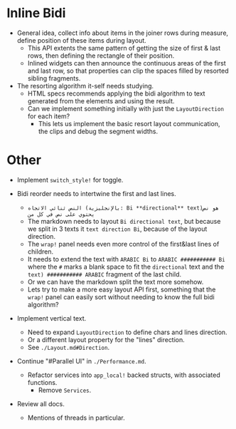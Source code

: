 # Inline Bidi

* General idea, collect info about items in the joiner rows during measure, define position of these items during layout.
  - This API extents the same pattern of getting the size of first & last rows, then defining the rectangle of their position.
  - Inlined widgets can then announce the continuous areas of the first and last row, so that properties can clip the spaces
    filled by resorted sibling fragments.
* The resorting algorithm it-self needs studying.
  - HTML specs recommends applying the bidi algorithm to text generated from the elements and using the result.
  - Can we implement something initially with just the `LayoutDirection` for each item?
    - This lets us implement the basic resort layout communication, the clips and debug the segment widths.

# Other

* Implement `switch_style!` for toggle.

* Bidi reorder needs to intertwine the first and last lines.
    -  `النص ثنائي الاتجاه (بالإنجليزية: Bi **directional** text)‏ هو نص يحتوي على نص في كل من`
    - The markdown needs to layout `Bi directional text`, but because we split in 3 texts it
      `text direction Bi`, because of the layout direction.
    - The `wrap!` panel needs even more control of the first&last lines of children.
    - It needs to extend the text with `ARABIC Bi` to `ARABIC ########### Bi` where the `#` marks a blank
      space to fit the `directional` text and the ` text) ########### ARABIC` fragment of the last child.
    - Or we can have the markdown split the text more somehow.
    - Lets try to make a more easy layout API first, something that the `wrap!` panel can easily sort without
      needing to know the full bidi algorithm?

* Implement vertical text.
    - Need to expand `LayoutDirection` to define chars and lines direction.
    - Or a different layout property for the "lines" direction.
    - See `./Layout.md#Direction`.

* Continue "#Parallel UI" in `./Performance.md`.
    - Refactor services into `app_local!` backed structs, with associated functions.
        - Remove `Services`.

* Review all docs.
    - Mentions of threads in particular.